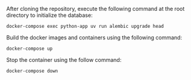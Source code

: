 After cloning the repository, execute the following command at the root directory to initialize the database:

`docker-compose exec python-app uv run alembic upgrade head`

Build the docker images and containers using the following command:

`docker-compose up`

Stop the container using the follow command:

`docker-compose down`

